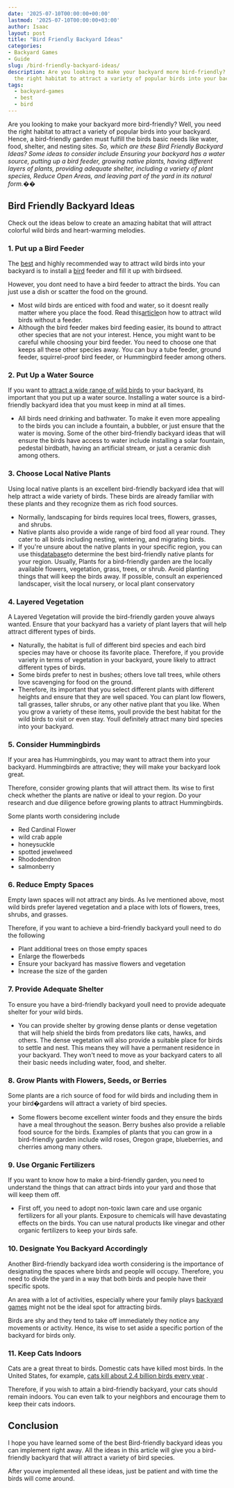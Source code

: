 ```yaml
---
date: '2025-07-10T00:00:00+00:00'
lastmod: '2025-07-10T00:00:00+03:00'
author: Isaac
layout: post
title: "Bird Friendly Backyard Ideas"
categories:
- Backyard Games
- Guide
slug: /bird-friendly-backyard-ideas/
description: Are you looking to make your backyard more bird-friendly? Well, you need
  the right habitat to attract a variety of popular birds into your backyard. Hence,...
tags: 
  - backyard-games
  - best
  - bird
---
```

Are you looking to make your backyard more bird-friendly? Well, you need the right habitat to attract a variety of popular birds into your backyard. Hence, a bird-friendly garden must fulfill the birds basic needs like water, food, shelter, and nesting sites.
*So, which are these Bird Friendly Backyard Ideas? Some ideas to consider include Ensuring your backyard has a water source, putting up a bird feeder, growing native plants, having different layers of plants, providing adequate shelter, including a variety of plant species, Reduce Open Areas, and leaving part of the yard in its natural form.��*

## Bird Friendly Backyard Ideas
Check out the ideas below to create an amazing habitat that will attract colorful wild birds and heart-warming melodies.
### 1. Put up a Bird Feeder
The [best](/posts/best-acoustic-guitar-for-small-hands/) and highly recommended way to attract wild birds into your backyard is to install a [bird](/posts/how-to-make-a-suet-bird-feeder/) feeder and fill it up with birdseed.

However, you dont need to have a bird feeder to attract the birds. You can just use a dish or scatter the food on the ground.
- Most wild birds are enticed with food and water, so it doesnt really matter where you place the food. Read this[article](https://birdfeederhub.com/how-to-attract-birds-without-a-feeder/)on how to attract wild birds without a feeder.
- Although the bird feeder makes bird feeding easier, its bound to attract other species that are not your interest.
Hence, you might want to be careful while choosing your bird feeder. You need to choose one that keeps all these other species away. You can buy a tube feeder, ground feeder, squirrel-proof bird feeder, or Hummingbird feeder among others.
### 2. Put Up a Water Source
If you want to
[attract a wide range of wild birds](https://www.birdwatchersdigest.com/bwdsite/solve/howto/ten-birds-attracted-by-water.php)
to your backyard, its important that you put up a water source. Installing a water source is a bird-friendly backyard idea that you must keep in mind at all times.
- All birds need drinking and bathwater. To make it even more appealing to the birds you can include a fountain, a bubbler, or just ensure that the water is moving.
Some of the other bird-friendly backyard ideas that will ensure the birds have access to water include installing a solar fountain, pedestal birdbath, having an artificial stream, or just a ceramic dish among others.
### 3. Choose Local Native Plants
Using local native plants is an excellent bird-friendly backyard idea that will help attract a wide variety of birds. These birds are already familiar with these plants and they recognize them as rich food sources.
- Normally, landscaping for birds requires local trees, flowers, grasses, and shrubs.
- Native plants also provide a wide range of bird food all year round. They cater to all birds including nesting, wintering, and migrating birds.
- If you're unsure about the native plants in your specific region, you can use this[database](https://www.audubon.org/native-plants)to determine the best bird-friendly native plants for your region.
Usually, Plants for a bird-friendly garden are the locally available flowers, vegetation, grass, trees, or shrub. Avoid planting things that will keep the birds away. If possible, consult an experienced landscaper, visit the local nursery, or local plant conservatory
### 4. Layered Vegetation
A Layered Vegetation will provide the bird-friendly garden youve always wanted. Ensure that your backyard has a variety of plant layers that will help attract different types of birds.
- Naturally, the habitat is full of different bird species and each bird species may have or choose its favorite place. Therefore, if you provide variety in terms of vegetation in your backyard, youre likely to attract different types of birds.
- Some birds prefer to nest in bushes; others love tall trees, while others love scavenging for food on the ground.
- Therefore, its important that you select different plants with different heights and ensure that they are well spaced. You can plant low flowers, tall grasses, taller shrubs, or any other native plant that you like.
When you grow a variety of these items, youll provide the best habitat for the wild birds to visit or even stay. Youll definitely attract many bird species into your backyard.
### 5. Consider Hummingbirds
If your area has Hummingbirds, you may want to attract them into your backyard. Hummingbirds are attractive; they will make your backyard look great.

Therefore, consider growing plants that will attract them. Its wise to first check whether the plants are native or ideal to your region. Do your research and due diligence before growing plants to attract Hummingbirds.

Some plants worth considering include
- Red Cardinal Flower
- wild crab apple
- honeysuckle
- spotted jewelweed
- Rhododendron
- salmonberry
### 6. Reduce Empty Spaces
Empty lawn spaces will not attract any birds. As Ive mentioned above, most wild birds prefer layered vegetation and a place with lots of flowers, trees, shrubs, and grasses.

Therefore, if you want to achieve a bird-friendly backyard youll need to do the following
- Plant additional trees on those empty spaces
- Enlarge the flowerbeds
- Ensure your backyard has massive flowers and vegetation
- Increase the size of the garden
### 7. Provide Adequate Shelter
To ensure you have a bird-friendly backyard youll need to provide adequate shelter for your wild birds.
- You can provide shelter by growing dense plants or dense vegetation that will help shield the birds from predators like cats, hawks, and others.
The dense vegetation will also provide a suitable place for birds to settle and nest. This means they will have a permanent residence in your backyard. They won't need to move as your backyard caters to all their basic needs including water, food, and shelter.
### 8. Grow Plants with Flowers, Seeds, or Berries
Some plants are a rich source of food for wild birds and including them in your bird�gardens will attract a variety of bird species.
- Some flowers become excellent winter foods and they ensure the birds have a meal throughout the season.
Berry bushes also provide a reliable food source for the birds. Examples of plants that you can grow in a bird-friendly garden include wild roses, Oregon grape, blueberries, and cherries among many others.
### 9. Use Organic Fertilizers
If you want to know how to make a bird-friendly garden, you need to understand the things that can attract birds into your yard and those that will keep them off.
- First off, you need to adopt non-toxic lawn care and use organic fertilizers for all your plants.
Exposure to chemicals will have devastating effects on the birds. You can use natural products like vinegar and other organic fertilizers to keep your birds safe.
### 10. Designate You Backyard Accordingly
Another Bird-friendly backyard idea worth considering is the importance of designating the spaces where birds and people will occupy. Therefore, you need to divide the yard in a way that both birds and people have their specific spots.

An area with a lot of activities, especially where your family plays
[backyard games](https://pestpolicy.com/how-to-play-tetherball/)
might not be the ideal spot for attracting birds.

Birds are shy and they tend to take off immediately they notice any movements or activity. Hence, its wise to set aside a specific portion of the backyard for birds only.
### 11. Keep Cats Indoors
Cats are a great threat to birds. Domestic cats have killed most birds. In the United States, for example,
[cats kill about 2.4 billion birds every year](https://abcbirds.org/program/cats-indoors/cats-and-birds/#:~:text=Predation%20by%20domestic%20cats%20is,of%20millions%20of%20outdoor%20cats.)
.

Therefore, if you wish to attain a bird-friendly backyard, your cats should remain indoors. You can even talk to your neighbors and encourage them to keep their cats indoors.
## Conclusion
I hope you have learned some of the best Bird-friendly backyard ideas you can implement right away. All the ideas in this article will give you a bird-friendly backyard that will attract a variety of bird species.

After youve implemented all these ideas, just be patient and with time the birds will come around.
